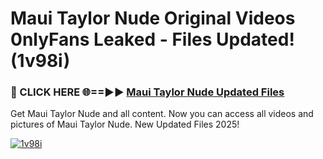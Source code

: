 # Maui Taylor Nude Original Videos 0nlyFans Leaked - Files Updated! (1v98i)

<h3>🔴 CLICK HERE 🌐==►► <a href="https://tinyurl.com/52m3yx9h" rel="nofollow">Maui Taylor Nude Updated Files</a></h3>

Get Maui Taylor Nude and all content. Now you can access all videos and pictures of Maui Taylor Nude. New Updated Files 2025!

[![1v98i](https://i.imgur.com/TnHtlc8.gif)](https://tinyurl.com/52m3yx9h)
